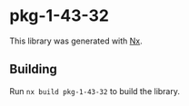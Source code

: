 # pkg-1-43-32

This library was generated with [Nx](https://nx.dev).

## Building

Run `nx build pkg-1-43-32` to build the library.
